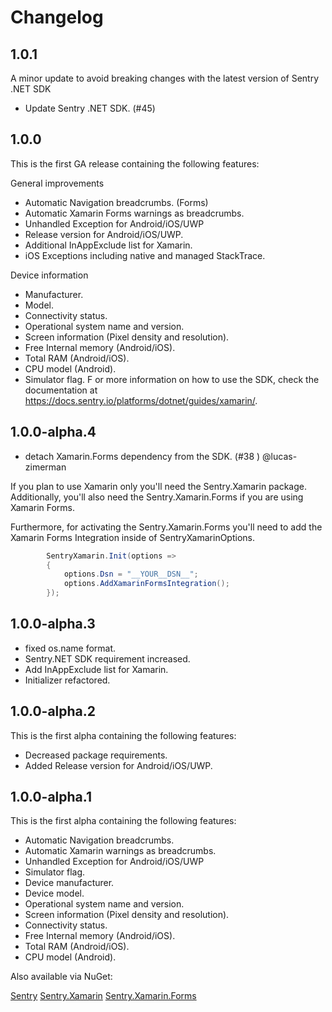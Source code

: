# Changelog

## 1.0.1

A minor update to avoid breaking changes with the latest version of Sentry .NET SDK

* Update Sentry .NET SDK. (#45)

## 1.0.0

This is the first GA release containing the following features:

General improvements

* Automatic Navigation breadcrumbs. (Forms)
* Automatic Xamarin Forms warnings as breadcrumbs.
* Unhandled Exception for Android/iOS/UWP
* Release version for Android/iOS/UWP.
* Additional InAppExclude list for Xamarin.
* iOS Exceptions including native and managed StackTrace.

Device information

* Manufacturer.
* Model.
* Connectivity status.
* Operational system name and version.
* Screen information (Pixel density and resolution).
* Free Internal memory (Android/iOS).
* Total RAM (Android/iOS).
* CPU model (Android).
* Simulator flag.
F
or more information on how to use the SDK, check the documentation at https://docs.sentry.io/platforms/dotnet/guides/xamarin/.


## 1.0.0-alpha.4

* detach Xamarin.Forms dependency from the SDK. (#38 ) @lucas-zimerman 

If you plan to use Xamarin only you'll need the Sentry.Xamarin package. Additionally, you'll also need the Sentry.Xamarin.Forms if you are using Xamarin Forms.

Furthermore, for activating the Sentry.Xamarin.Forms you'll need to add the Xamarin Forms Integration inside of SentryXamarinOptions.

```csharp
        SentryXamarin.Init(options =>
        {
            options.Dsn = "__YOUR__DSN__";
            options.AddXamarinFormsIntegration();
        });
```

## 1.0.0-alpha.3

* fixed os.name format.
* Sentry.NET SDK requirement increased.
* Add InAppExclude list for Xamarin.
* Initializer refactored.

## 1.0.0-alpha.2

This is the first alpha containing the following features:

* Decreased package requirements.
* Added Release version for Android/iOS/UWP.

## 1.0.0-alpha.1

This is the first alpha containing the following features:

* Automatic Navigation breadcrumbs.
* Automatic Xamarin warnings as breadcrumbs.
* Unhandled Exception for Android/iOS/UWP
* Simulator flag.
* Device manufacturer.
* Device model.
* Operational system name and version.
* Screen information (Pixel density and resolution).
* Connectivity status.
* Free Internal memory (Android/iOS).
* Total RAM (Android/iOS).
* CPU model (Android).

Also available via NuGet:

[Sentry](https://www.nuget.org/packages/Sentry/)
[Sentry.Xamarin](https://www.nuget.org/packages/Sentry.Xamarin)
[Sentry.Xamarin.Forms](https://www.nuget.org/packages/Sentry.Xamarin.Forms)
